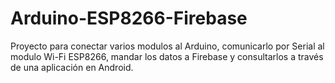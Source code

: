 # Arduino-ESP8266-Firebase

Proyecto para conectar varios modulos al Arduino, comunicarlo por Serial al modulo Wi-Fi ESP8266, mandar los datos a Firebase y consultarlos a través de una aplicación en Android.

